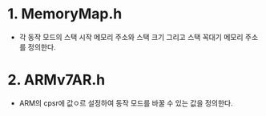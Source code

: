 # 1. MemoryMap.h
- 각 동작 모드의 스택 시작 메모리 주소와 스택 크기 그리고 스택 꼭대기 메모리 주소를 정의한다. 

# 2. ARMv7AR.h
- ARM의 cpsr에 값ㅇ르 설정하여 동작 모드를 바꿀 수 있는 값을 정의한다.
